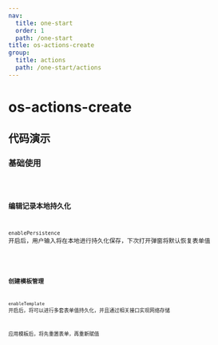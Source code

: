 ```yaml
---
nav:
  title: one-start
  order: 1
  path: /one-start
title: os-actions-create
group:
  title: actions
  path: /one-start/actions
---
```


# os-actions-create

## 代码演示

### 基础使用

<code src="../demos/actions/create/simple.tsx" />

### 编辑记录本地持久化

`enablePersistence` 开启后，用户输入将在本地进行持久化保存，下次打开弹窗将默认恢复表单值

<code src="../demos/actions/create/local.tsx" />

### 创建模板管理

`enableTemplate` 开启后，将可以进行多套表单值持久化，并且通过相关接口实现网络存储

应用模板后，将先重置表单，再重新赋值

<code src="../demos/actions/create/template.tsx" />

<API exports='["ActionsCreateSettings", "ActionsCreateRequests"]' src="../actions/create/index.tsx"></API>
